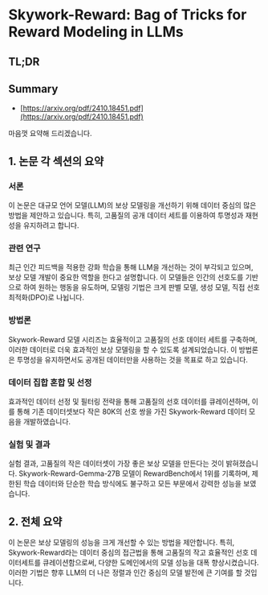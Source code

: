 # Skywork-Reward: Bag of Tricks for Reward Modeling in LLMs
## TL;DR
## Summary
- [https://arxiv.org/pdf/2410.18451.pdf](https://arxiv.org/pdf/2410.18451.pdf)

마음껏 요약해 드리겠습니다.

## 1. 논문 각 섹션의 요약

### 서론
이 논문은 대규모 언어 모델(LLM)의 보상 모델링을 개선하기 위해 데이터 중심의 많은 방법을 제안하고 있습니다. 특히, 고품질의 공개 데이터 세트를 이용하여 투명성과 재현성을 유지하려고 합니다.

### 관련 연구
최근 인간 피드백을 적용한 강화 학습을 통해 LLM을 개선하는 것이 부각되고 있으며, 보상 모델 개발이 중요한 역할을 한다고 설명합니다. 이 모델들은 인간의 선호도를 기반으로 하여 원하는 행동을 유도하며, 모델링 기법은 크게 판별 모델, 생성 모델, 직접 선호 최적화(DPO)로 나뉩니다.

### 방법론
Skywork-Reward 모델 시리즈는 효율적이고 고품질의 선호 데이터 세트를 구축하며, 이러한 데이터로 더욱 효과적인 보상 모델링을 할 수 있도록 설계되었습니다. 이 방법론은 투명성을 유지하면서도 공개된 데이터만을 사용하는 것을 목표로 하고 있습니다.

### 데이터 집합 혼합 및 선정
효과적인 데이터 선정 및 필터링 전략을 통해 고품질의 선호 데이터를 큐레이션하며, 이를 통해 기존 데이터셋보다 작은 80K의 선호 쌍을 가진 Skywork-Reward 데이터 모음을 개발하였습니다.

### 실험 및 결과
실험 결과, 고품질의 작은 데이터셋이 가장 좋은 보상 모델을 만든다는 것이 밝혀졌습니다. Skywork-Reward-Gemma-27B 모델이 RewardBench에서 1위를 기록하며, 제한된 학습 데이터와 단순한 학습 방식에도 불구하고 모든 부문에서 강력한 성능을 보였습니다.

## 2. 전체 요약
이 논문은 보상 모델링의 성능을 크게 개선할 수 있는 방법을 제안합니다. 특히, Skywork-Reward라는 데이터 중심의 접근법을 통해 고품질의 작고 효율적인 선호 데이터세트를 큐레이션함으로써, 다양한 도메인에서의 모델 성능을 대폭 향상시켰습니다. 이러한 기법은 향후 LLM의 더 나은 정렬과 인간 중심의 모델 발전에 큰 기여를 할 것입니다.